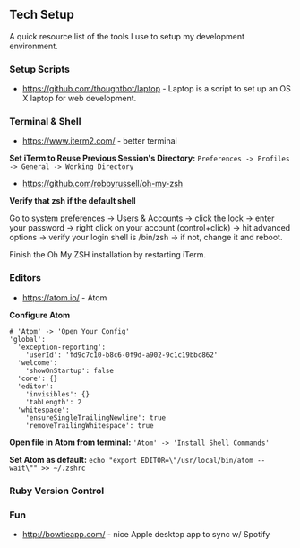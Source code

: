 ## Tech Setup

A quick resource list of the tools I use to setup my development environment.

### Setup Scripts
- https://github.com/thoughtbot/laptop - Laptop is a script to set up an OS X laptop for web development.

### Terminal & Shell
- https://www.iterm2.com/ - better terminal

**Set iTerm to Reuse Previous Session's Directory:** `Preferences -> Profiles -> General -> Working Directory` 

- https://github.com/robbyrussell/oh-my-zsh

**Verify that zsh if the default shell**

Go to system preferences -> Users & Accounts -> click the lock -> enter your password -> right click on your account (control+click) -> hit advanced options -> verify your login shell is /bin/zsh -> if not, change it and reboot.

Finish the Oh My ZSH installation by restarting iTerm.

### Editors
- https://atom.io/ - Atom 

**Configure Atom**
```
# 'Atom' -> 'Open Your Config'
'global':
  'exception-reporting':
    'userId': 'fd9c7c10-b8c6-0f9d-a902-9c1c19bbc862'
  'welcome':
    'showOnStartup': false
  'core': {}
  'editor':
    'invisibles': {}
    'tabLength': 2
  'whitespace':
    'ensureSingleTrailingNewline': true
    'removeTrailingWhitespace': true
```
**Open file in Atom from terminal:**
`'Atom' -> 'Install Shell Commands'`

**Set Atom as default:**
`echo "export EDITOR=\"/usr/local/bin/atom --wait\"" >> ~/.zshrc`

### Ruby Version Control

### Fun
- http://bowtieapp.com/ - nice Apple desktop app to sync w/ Spotify
